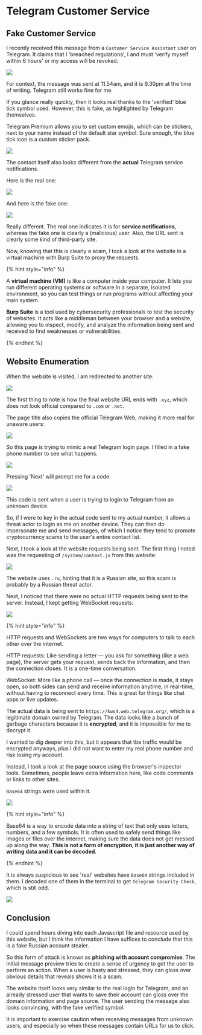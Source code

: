 # Telegram Customer Service

## Fake Customer Service

I recently received this message from a `Customer Service Assistant` user on Telegram. It claims that I 'breached regulations', I and must 'verify myself within 6 hours' or my access will be revoked.

![](../../../.gitbook/assets/telegram-customer-image.png)

For context, the message was sent at 11.54am, and it is 9.30pm at the time of writing. Telegram still works fine for me.

If you glance really quickly, then it looks real thanks to the 'verified' blue tick symbol used. However, this is fake, as highlighted by Telegram themselves.

Telegram Premium allows you to set custom emojis, which can be stickers, next to your name instead of the default star symbol. Sure enough, the blue tick icon is a custom sticker pack.

![](../../../.gitbook/assets/telegram-customer-image-1.png)

The contact itself also looks different from the **actual** Telegram service notifications.

Here is the real one:

![](../../../.gitbook/assets/telegram-customer-image-2.png)

And here is the fake one:

![](../../../.gitbook/assets/telegram-customer-image-3.png)

Really different. The real one indicates it is for **service notifications**, whereas the fake one is clearly a (malicious) user. Also, the URL sent is clearly some kind of third-party site.

Now, knowing that this is clearly a scam, I took a look at the website in a virtual machine with Burp Suite to proxy the requests.

{% hint style="info" %}

A **virtual machine (VM)** is like a computer inside your computer. It lets you run different operating systems or software in a separate, isolated environment, so you can test things or run programs without affecting your main system.

**Burp Suite** is a tool used by cybersecurity professionals to test the security of websites. It acts like a middleman between your browser and a website, allowing you to inspect, modify, and analyze the information being sent and received to find weaknesses or vulnerabilities.

{% endhint %}

## Website Enumeration

When the website is visited, I am redirected to another site:

![](../../../.gitbook/assets/telegram-customer-image-4.png)

The first thing to note is how the final website URL ends with `.xyz`, which does not look official compared to `.com` or `.net`.

The page title also copies the official Telegram Web, making it more real for unaware users:

![](../../../.gitbook/assets/telegram-customer-image-9.png)

So this page is trying to mimic a real Telegram login page. I filled in a fake phone number to see what happens.

![](../../../.gitbook/assets/telegram-customer-image-5.png)

Pressing 'Next' will prompt me for a code.

![](../../../.gitbook/assets/telegram-customer-image-6.png)

This code is sent when a user is trying to login to Telegram from an unknown device.

So, if I were to key in the actual code sent to my actual number, it allows a threat actor to login as me on another device. They can then do impersonate me and send messages, of which I notice they tend to promote cryptocurrency scams to the user's entire contact list.

Next, I took a look at the website requests being sent. The first thing I noted was the requesting of `/system/context.js` from this website:

![](../../../.gitbook/assets/telegram-customer-image-7.png)

The website uses `.ru`, hinting that it is a Russian site, so this scam is probably by a Russian threat actor.

Next, I noticed that there were no actual HTTP requests being sent to the server. Instead, I kept getting WebSocket requests:

![](../../../.gitbook/assets/telegram-customer-image-8.png)

{% hint style="info" %}

HTTP requests and WebSockets are two ways for computers to talk to each other over the internet.

HTTP requests: Like sending a letter — you ask for something (like a web page), the server gets your request, sends back the information, and then the connection closes. It is a one-time conversation.

WebSocket: More like a phone call — once the connection is made, it stays open, so both sides can send and receive information anytime, in real-time, without having to reconnect every time. This is great for things like chat apps or live updates.

The actual data is being sent to `https://kws4.web.telegram.org/`, which is a legitimate domain owned by Telegram. The data looks like a bunch of garbage characters because it is **encrypted**, and it is impossible for me to decrypt it.

I wanted to dig deeper into this, but it appears that tbe traffic would be encrypted anyways, plus I did not want to enter my real phone number and risk losing my account.

Instead, I took a look at the page source using the browser's inspector tools. Sometimes, people leave extra information here, like code comments or links to other sites.

`Base64` strings were used within it.

![](../../../.gitbook/assets/telegram-customer-image-10.png)

{% hint style="info" %}

Base64 is a way to encode data into a string of text that only uses letters, numbers, and a few symbols. It is often used to safely send things like images or files over the internet, making sure the data does not get messed up along the way. **This is not a form of encryption, it is just another way of writing data and it can be decoded**.

{% endhint %}

It is always suspicious to see 'real' websites have `Base64` strings included in them. I decoded one of them in the terminal to get `Telegram Security Check`, which is still odd.

![](../../../.gitbook/assets/telegram-customer-image-11.png)

## Conclusion

I could spend hours diving into each Javascript file and resource used by this website, but I think the information I have suffices to conclude that this is a fake Russian account stealer.

So this form of attack is known as **phishing with account compromise**. The initial message preview tries to create a sense of urgency to get the user to perform an action. When a user is hasty and stressed, they can gloss over obvious details that reveals shows it is a scam.

The website itself looks very similar to the real login for Telegram, and an already stressed user that wants to save their account can gloss over the domain information and page source. The user sending the message also looks convincing, with the fake verified symbol.

It is important to exercise caution when receiving messages from unknown users, and especially so when these messages contain URLs for us to click.